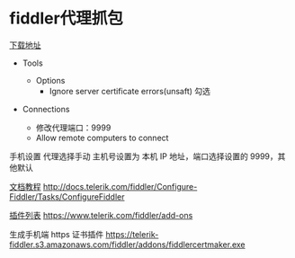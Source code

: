 # fiddler代理抓包

[下载地址](https://www.telerik.com/download/fiddler)

- Tools 
  - Options
    - Ignore server certificate errors(unsaft) 勾选
    
- Connections
  - 修改代理端口：9999
  - Allow remote computers to connect
  
手机设置 
代理选择手动
  主机号设置为 本机 IP 地址，端口选择设置的 9999，其他默认
  

[文档教程](http://docs.telerik.com/fiddler/Configure-Fiddler/Tasks/ConfigureFiddler) http://docs.telerik.com/fiddler/Configure-Fiddler/Tasks/ConfigureFiddler

[插件列表](https://www.telerik.com/fiddler/add-ons) https://www.telerik.com/fiddler/add-ons

生成手机端 https 证书插件 https://telerik-fiddler.s3.amazonaws.com/fiddler/addons/fiddlercertmaker.exe
